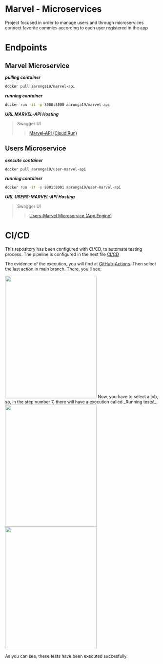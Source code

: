 # Marvel - Microservices

Project focused in order to manage users and through microservices connect favorite commics according to each user registered in the app

# Endpoints

## Marvel Microservice
___pulling container___

```bash
docker pull aaronga19/marvel-api
```
___running container___

```bash
docker run -it -p 8000:8000 aaronga19/marvel-api
```

___URL MARVEL-API Hosting___ 

> Swagger UI
> 
>> [Marvel-API (Cloud Run)](https://marvel-api-pcht5l53xa-uc.a.run.app/docs) 

## Users Microservice

___execute container___

```bash
docker pull aaronga19/user-marvel-api
```

___running container___
```bash
docker run -it -p 8001:8001 aaronga19/user-marvel-api
```

___URL USERS-MARVEL-API Hosting___

> Swagger UI
> 
> > [Users-Marvel Microservice (App Engine)](https://users-marvel-service-dot-deft-falcon-352618.uc.r.appspot.com/docs)


# CI/CD 
This repository has been configured with CI/CD, to automate testing process. The pipeline is configured in the next file
[CI/CD](https://github.com/Aaronga19/comics-api/blob/main/.github/workflows/build_docker_testing.yml)

The evidence of the execution, you will find at [GitHub-Actions](https://github.com/Aaronga19/comics-api/actions). Then select the last action in main branch. There, you'll see: 

<img src="https://user-images.githubusercontent.com/66045880/185196372-953c0bce-dc0c-436b-b2b7-ce1eca26e24d.png" width="300" height="400" class="centerImage">
Now, you have to select a job, so, in the step number 7, there will have a execution called _Running tests!_. 


<img src="https://user-images.githubusercontent.com/66045880/185196529-d80339db-bf29-4b15-83c0-ab4050cf5008.png" width="300" height="400">

<img src="https://user-images.githubusercontent.com/66045880/185196569-6519d6fa-7049-4738-b6f5-f37a7d0bd6dd.png" width="300" height="400">

As you can see, these tests have been executed succesfully.
